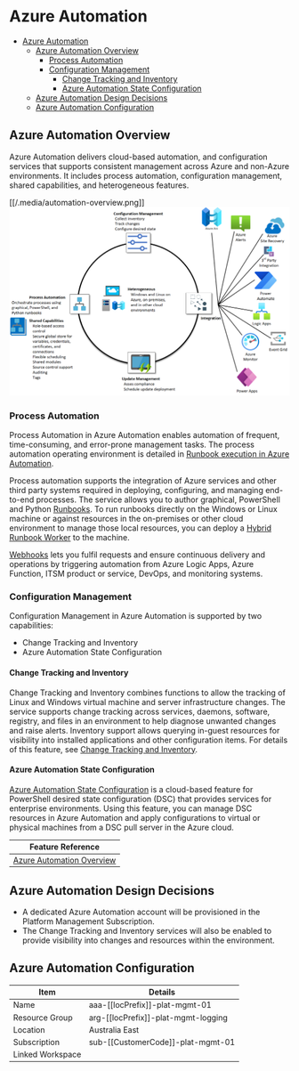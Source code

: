 # Azure Automation

- [Azure Automation](#azure-automation)
  - [Azure Automation Overview](#azure-automation-overview)
    - [Process Automation](#process-automation)
    - [Configuration Management](#configuration-management)
      - [Change Tracking and Inventory](#change-tracking-and-inventory)
      - [Azure Automation State Configuration](#azure-automation-state-configuration)
  - [Azure Automation Design Decisions](#azure-automation-design-decisions)
  - [Azure Automation Configuration](#azure-automation-configuration)

## Azure Automation Overview

Azure Automation delivers cloud-based automation, and configuration services that supports consistent management across Azure and non-Azure environments. It includes process automation, configuration management, shared capabilities, and heterogeneous features.

[[/.media/automation-overview.png]]
![Azure Automation](../.media/automation-overview.png)

### Process Automation

Process Automation in Azure Automation enables automation of frequent, time-consuming, and error-prone management tasks. The process automation operating environment is detailed in [Runbook execution in Azure Automation](https://docs.microsoft.com/en-us/azure/automation/automation-runbook-execution).

Process automation supports the integration of Azure services and other third party systems required in deploying, configuring, and managing end-to-end processes. The service allows you to author graphical, PowerShell and Python [Runbooks](https://docs.microsoft.com/en-us/azure/automation/automation-runbook-types). To run runbooks directly on the Windows or Linux machine or against resources in the on-premises or other cloud environment to manage those local resources, you can deploy a [Hybrid Runbook Worker](https://docs.microsoft.com/en-us/azure/automation/automation-hybrid-runbook-worker) to the machine.

[Webhooks](https://docs.microsoft.com/en-us/azure/automation/automation-webhooks) lets you fulfil requests and ensure continuous delivery and operations by triggering automation from Azure Logic Apps, Azure Function, ITSM product or service, DevOps, and monitoring systems.

### Configuration Management

Configuration Management in Azure Automation is supported by two capabilities:

- Change Tracking and Inventory
- Azure Automation State Configuration

#### Change Tracking and Inventory

Change Tracking and Inventory combines functions to allow the tracking of Linux and Windows virtual machine and server infrastructure changes. The service supports change tracking across services, daemons, software, registry, and files in an environment to help diagnose unwanted changes and raise alerts. Inventory support allows querying in-guest resources for visibility into installed applications and other configuration items. For details of this feature, see [Change Tracking and Inventory](https://docs.microsoft.com/en-us/azure/automation/change-tracking/overview).

#### Azure Automation State Configuration

[Azure Automation State Configuration](https://docs.microsoft.com/en-us/azure/automation/automation-dsc-overview) is a cloud-based feature for PowerShell desired state configuration (DSC) that provides services for enterprise environments. Using this feature, you can manage DSC resources in Azure Automation and apply configurations to virtual or physical machines from a DSC pull server in the Azure cloud.

| **Feature Reference**                                                                   |
| --------------------------------------------------------------------------------------- |
| [Azure Automation Overview](https://docs.microsoft.com/en-us/azure/automation/overview) |

## Azure Automation Design Decisions

- A dedicated Azure Automation account will be provisioned in the Platform Management Subscription.
- The Change Tracking and Inventory services will also be enabled to provide visibility into changes and resources within the environment.

## Azure Automation Configuration

| Item             | Details                     |
| ---------------- | --------------------------- |
| Name             | aaa-[[locPrefix]]-plat-mgmt-01         |
| Resource Group   | arg-[[locPrefix]]-plat-mgmt-logging     |
| Location         | Australia East              |
| Subscription     | sub-[[CustomerCode]]-plat-mgmt-01 |
| Linked Workspace |  |
